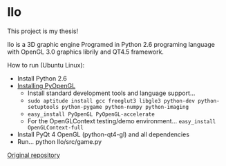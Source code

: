 Ilo
===

This project is my thesis!

Ilo is a 3D graphic engine Programed in Python 2.6 programing language with OpenGL 3.0 graphics librily and QT4.5 framework.

How to run (Ubuntu Linux):

* Install Python 2.6
* [Installing PyOpenGL](http://pyopengl.sourceforge.net/documentation/installation.html)
  * Install standard development tools and language support...
  * `sudo aptitude install gcc freeglut3 libgle3 python-dev python-setuptools python-pygame python-numpy python-imaging`
  * `easy_install PyOpenGL PyOpenGL-accelerate`
  * For the OpenGLContext testing/demo environment... `easy_install OpenGLContext-full`
* Install PyQt 4 OpenGL (python-qt4-gl) and all dependencies
* Run... python Ilo/src/game.py

[Original repository](http://code.google.com/p/ilo/)
